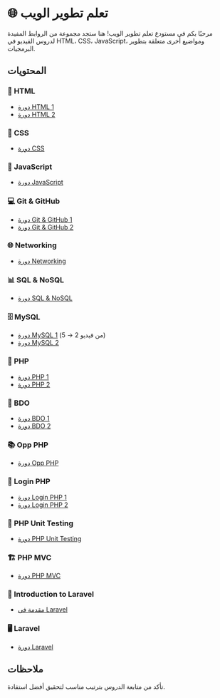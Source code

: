 # 🌐 تعلم تطوير الويب

مرحبًا بكم في مستودع تعلم تطوير الويب! هنا ستجد مجموعة من الروابط المفيدة لدروس الفيديو في HTML، CSS، JavaScript، ومواضيع أخرى متعلقة بتطوير البرمجيات.

## المحتويات

### 📄 HTML
- [دورة HTML 1](https://www.youtube.com/watch?v=6QAELgirvjs&list=PLDoPjvoNmBAw_t_XWUFbBX-c9MafPk9ji)
- [دورة HTML 2](https://www.youtube.com/watch?v=Dv39fDYei9A&list=PLknwEmKsW8OuN04Odt2sJqt4aAnkp-iYA)

### 🎨 CSS
- [دورة CSS](https://www.youtube.com/watch?v=Z-5QVutAEW4&pp=ygUQY3NzIGNyYXNoIGNvdXJzZQ==)

### 📜 JavaScript
- [دورة JavaScript](https://www.youtube.com/watch?v=GM6dQBmc-Xg&list=PLDoPjvoNmBAx3kiplQR_oeDqLDBUDYwVv)

### 💻 Git & GitHub
- [دورة Git & GitHub 1](https://www.youtube.com/watch?v=ACOiGZoqC8w&list=PLDoPjvoNmBAw4eOj58MZPakHjaO3frVMF)
- [دورة Git & GitHub 2](https://www.youtube.com/watch?v=Q6G-J54vgKc&t=17346s&pp=ygUNZ2l0aHViINi02LHYrQ==)

### 🌐 Networking
- [دورة Networking](https://www.youtube.com/playlist?list=PLNE3WjwctlOy1ekMfZl9AbLyFivSgsfml)

### 📊 SQL & NoSQL
- [دورة SQL & NoSQL](https://www.youtube.com/watch?v=1Sb2wC7S5Rw&pp=ygUUc3FsIGFuZCBub3NxbCDYtNix2K0=)

### 🗄️ MySQL
- [دورة MySQL 1](https://www.youtube.com/watch?v=0vFrllim8UY&list=PLesfn4TAj57V5vvJKvYxofwY2hbyjk9-E&index=2&pp=iAQB) (من فيديو 2 → 5)
- [دورة MySQL 2](https://www.youtube.com/watch?v=DftlOK7fCtc&list=PLDoPjvoNmBAz6DT8SzQ1CODJTH-NIA7R9)

### 🐘 PHP
- [دورة PHP 1](https://www.youtube.com/watch?v=xcg9qq6SZ0w&list=PLDoPjvoNmBAy41u35AqJUrI-H83DObUDq)
- [دورة PHP 2](https://www.youtube.com/watch?v=l66t7kBmbTM&list=PLMTdZ61eBnypZGBMDMGYI48WfZEyAgQK_)

### 🔧 BDO
- [دورة BDO 1](https://www.youtube.com/watch?v=VqHvuHf1Dqk&pp=ygUUY29uZWN0IG15IHNxbCBpbiBwaHA=)
- [دورة BDO 2](https://www.youtube.com/watch?v=ctZ4r3OfD1Y&pp=ygUUY29uZWN0IG15IHNxbCBpbiBwaHA=)

### 📚 Opp PHP
- [دورة Opp PHP](https://www.youtube.com/watch?v=w6JqPsVP7Ps&list=PLDoPjvoNmBAxXTPncg0W4lhVS32LO_xtQ)

### 🔑 Login PHP
- [دورة Login PHP 1](https://www.youtube.com/watch?v=BaEm2Qv14oU&list=PL0eyrZgxdwhypQiZnYXM7z7-OTkcMgGPh&index=19&pp=iAQB)
- [دورة Login PHP 2](https://www.youtube.com/watch?v=3qklyGKyzD4&list=PLEff4LDi-8vefIKBMAQmSVl2vIqg9Xfmh)

### 🧪 PHP Unit Testing
- [دورة PHP Unit Testing](https://www.youtube.com/watch?v=9-X_b_fxmRM&t=1676s&pp=ygUQcGhwIHVuaXQgdGVzdGluZw==)

### 🏗️ PHP MVC
- [دورة PHP MVC](https://www.youtube.com/playlist?list=PL7mt2FDjAkPepYrMofOwTwxQwJSlZ8N-a)

### 🚀 Introduction to Laravel
- [مقدمة في Laravel](https://www.youtube.com/watch?v=Q4z6U23cTVc&t=1268s&pp=ygUIbGFyYXZlbCA=)

### 🖥️ Laravel
- [دورة Laravel](https://www.youtube.com/watch?v=HHj6YU43eV4&list=PL13Ag2mfco64zMLcFjPb5GVWCu-OAjTrx)

## ملاحظات
تأكد من متابعة الدروس بترتيب مناسب لتحقيق أفضل استفادة.
